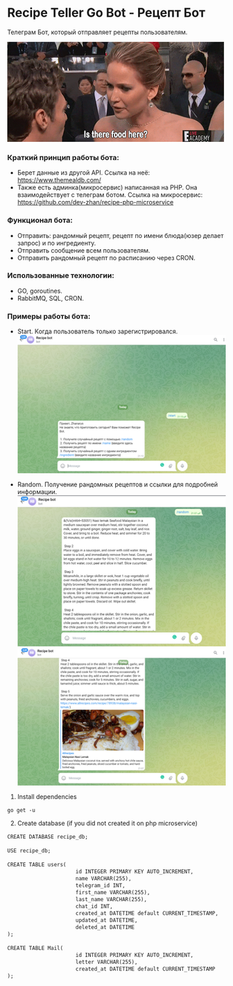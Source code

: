 # Recipe Teller Go Bot - Рецепт Бот
Телеграм Бот, который отправляет рецепты пользователям.

![Food gif here](https://github.com/dev-zhan/recipe_bot/blob/master/hungry.gif)

### Краткий принцип работы бота:
- Берет данные из другой API. Ссылка на неё: https://www.themealdb.com/
- Также есть админка(микросервис) написанная на PHP. Она взаимодействует с телеграм ботом.
Ссылка на микросервис: https://github.com/dev-zhan/recipe-php-microservice
### Функционал бота:
- Отправить: рандомный рецепт, рецепт по имени блюда(юзер делает запрос) и по ингредиенту.
- Отправить сообщение всем пользователям.
- Отправить рандомный рецепт по расписанию через CRON.

### Использованные технологии:
- GO, goroutines.
- RabbitMQ, SQL, CRON. 

### Примеры работы бота:
- Start. Когда пользователь только зарегистрировался.
![Start photo here](https://github.com/dev-zhan/recipe_bot/blob/master/start.png)

- Random. Получение рандомных рецептов и ссылки для подробней информации.
![Random photo here](https://github.com/dev-zhan/recipe_bot/blob/master/random1.png)
![Random photo here](https://github.com/dev-zhan/recipe_bot/blob/master/random2.png)
1. Install dependencies

```
go get -u
```

2. Create database (if you did not created it on php microservice)

```
CREATE DATABASE recipe_db;

USE recipe_db;

CREATE TABLE users(
                      id INTEGER PRIMARY KEY AUTO_INCREMENT,
                      name VARCHAR(255),
                      telegram_id INT,
                      first_name VARCHAR(255),
                      last_name VARCHAR(255),
                      chat_id INT,
                      created_at DATETIME default CURRENT_TIMESTAMP,
                      updated_at DATETIME,
                      deleted_at DATETIME
);

CREATE TABLE Mail(
                      id INTEGER PRIMARY KEY AUTO_INCREMENT,
                      letter VARCHAR(255),
                      created_at DATETIME default CURRENT_TIMESTAMP
);
```
